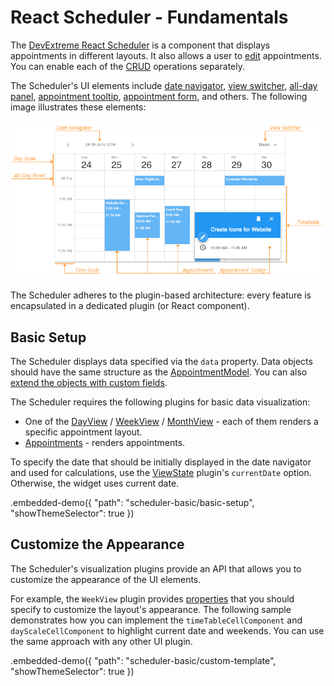 # React Scheduler - Fundamentals

The [DevExtreme React Scheduler](https://devexpress.github.io/devextreme-reactive/react/scheduler) is a component that displays appointments in different layouts. It also allows a user to [edit](./editing.md) appointments. You can enable each of the [CRUD](https://en.wikipedia.org/wiki/Create,_read,_update_and_delete) operations separately.

The Scheduler's UI elements include [date navigator](../reference/date-navigator.md), [view switcher](../reference/view-switcher.md), [all-day panel](../reference/all-day-panel.md), [appointment tooltip](../reference/appointment-tooltip.md), [appointment form](../reference/appointment-form.md), and others. The following image illustrates these elements:

<p align="center">
  <img class="img-responsive" src="../img/scheduler-elements.png">
</p>

The Scheduler adheres to the plugin-based architecture: every feature is encapsulated in a dedicated plugin (or React component).

## Basic Setup

The Scheduler displays data specified via the `data` property. Data objects should have the same structure as the [AppointmentModel](../reference/scheduler.md/#appointmentmodel). You can also [extend the objects with custom fields](https://github.com/DevExpress/devextreme-reactive/blob/master/packages/dx-react-scheduler-demos/src/demo-sources/scheduler-featured-remote-data/material-ui/demo.jsx#L53).

The Scheduler requires the following plugins for basic data visualization:

- One of the [DayView](../reference/day-view.md) / [WeekView](../reference/week-view.md) / [MonthView](../reference/month-view.md) - each of them renders a specific appointment layout.
- [Appointments](../reference/appointments.md) - renders appointments.

To specify the date that should be initially displayed in the date navigator and used for calculations, use the [ViewState](../reference/view-state.md) plugin's `currentDate` option. Otherwise, the widget uses current date.

.embedded-demo({ "path": "scheduler-basic/basic-setup", "showThemeSelector": true })

## Customize the Appearance

The Scheduler's visualization plugins provide an API that allows you to customize the appearance of the UI elements.

For example, the `WeekView` plugin provides [properties](../reference/week-view.md/#properties) that you should specify to customize the layout's appearance. The following sample demonstrates how you can implement the `timeTableCellComponent` and `dayScaleCellComponent` to highlight current date and weekends. You can use the same approach with any other UI plugin.

.embedded-demo({ "path": "scheduler-basic/custom-template", "showThemeSelector": true })

